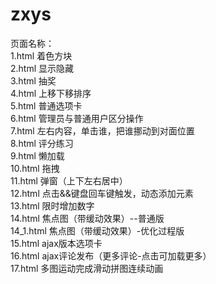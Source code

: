 # zxys
页面名称：
<br/>1.html 着色方块
<br/>2.html 显示隐藏
<br/>3.html 抽奖
<br/>4.html 上移下移排序
<br/>5.html 普通选项卡
<br/>6.html 管理员与普通用户区分操作
<br/>7.html 左右内容，单击谁，把谁挪动到对面位置
<br/>8.html 评分练习
<br/>9.html 懒加载
<br/>10.html 拖拽
<br/>11.html 弹窗（上下左右居中）
<br/>12.html 点击&&键盘回车键触发，动态添加元素
<br/>13.html 限时增加数字
<br/>14.html 焦点图（带缓动效果）--普通版
<br/>14_1.html 焦点图（带缓动效果）-优化过程版
<br/>15.html ajax版本选项卡
<br/>16.html ajax评论发布（更多评论-点击可加载更多）
<br/>17.html 多图运动完成滑动拼图连续动画
